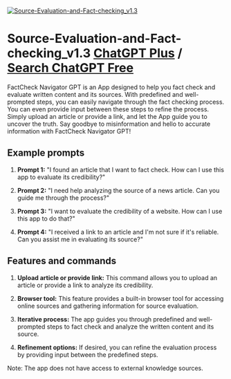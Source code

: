 
[![Source-Evaluation-and-Fact-checking_v1.3](https://files.oaiusercontent.com/file-jmy2Q7mM2rr2Hosjnos57Pv4?se=2123-10-18T13%3A22%3A28Z&sp=r&sv=2021-08-06&sr=b&rscc=max-age%3D31536000%2C%20immutable&rscd=attachment%3B%20filename%3Dd67010d3-58c6-4f3a-acca-c9cf71d5f44e.png&sig=d3OGfPUEjhIyfVvzXcKn2xsp82Avh%2BKIzg1AcM6q2/w%3D)](https://chat.openai.com/g/g-Rv5a36pH1-source-evaluation-and-fact-checking-v1-3)

# Source-Evaluation-and-Fact-checking_v1.3 [ChatGPT Plus](https://chat.openai.com/g/g-Rv5a36pH1-source-evaluation-and-fact-checking-v1-3) / [Search ChatGPT Free](https://gptcall.net/index.html#/?search=Source-Evaluation-and-Fact-checking_v1.3)

FactCheck Navigator GPT is an App designed to help you fact check and evaluate written content and its sources. With predefined and well-prompted steps, you can easily navigate through the fact checking process. You can even provide input between these steps to refine the process. Simply upload an article or provide a link, and let the App guide you to uncover the truth. Say goodbye to misinformation and hello to accurate information with FactCheck Navigator GPT!

## Example prompts

1. **Prompt 1:** "I found an article that I want to fact check. How can I use this app to evaluate its credibility?"

2. **Prompt 2:** "I need help analyzing the source of a news article. Can you guide me through the process?"

3. **Prompt 3:** "I want to evaluate the credibility of a website. How can I use this app to do that?"

4. **Prompt 4:** "I received a link to an article and I'm not sure if it's reliable. Can you assist me in evaluating its source?"

## Features and commands

1. **Upload article or provide link:** This command allows you to upload an article or provide a link to analyze its credibility.

2. **Browser tool:** This feature provides a built-in browser tool for accessing online sources and gathering information for source evaluation.

3. **Iterative process:** The app guides you through predefined and well-prompted steps to fact check and analyze the written content and its source.

4. **Refinement options:** If desired, you can refine the evaluation process by providing input between the predefined steps.

Note: The app does not have access to external knowledge sources.


